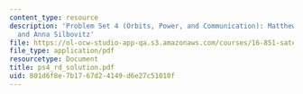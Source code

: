 ```yaml
---
content_type: resource
description: 'Problem Set 4 (Orbits, Power, and Communication): Matthew Richards,
  and Anna Silbovitz'
file: https://ol-ocw-studio-app-qa.s3.amazonaws.com/courses/16-851-satellite-engineering-fall-2003/801d6f8e7b1767d24149d6e27c51010f_ps4_rd_solution.pdf
file_type: application/pdf
resourcetype: Document
title: ps4_rd_solution.pdf
uid: 801d6f8e-7b17-67d2-4149-d6e27c51010f
---
```

